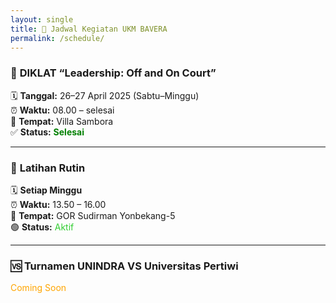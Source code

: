 ```yaml
---
layout: single
title: 📅 Jadwal Kegiatan UKM BAVERA
permalink: /schedule/
---
```


### 🏸 **DIKLAT “Leadership: Off and On Court”**
🗓️ **Tanggal:** 26–27 April 2025 (Sabtu–Minggu)  
⏰ **Waktu:** 08.00 – selesai  
📍 **Tempat:** Villa Sambora  
✅ **Status:** <span style="color:green;"><strong>Selesai</strong></span>  

---
  
### 🔁 **Latihan Rutin**
🗓️ **Setiap Minggu**  
⏰ **Waktu:** 13.50 – 16.00  
📍 **Tempat:** GOR Sudirman Yonbekang-5  
🟢 **Status:** <span style="color:limegreen;">Aktif</span>  

---

### 🆚 **Turnamen UNINDRA VS Universitas Pertiwi**
<span style="color:orange;">Coming Soon</span>  
